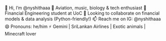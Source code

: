 👋 Hi, I’m @nyshithaaa
👀 Aviation, music, biology & tech enthusiast
🌱 Financial Engineering student at UoC
💞 Looking to collaborate on financial models & data analysis (Python-friendly!)
📫 Reach me on IG: @nyshithaaa
😄 Pronouns: he/him
⚡ Gemini | SriLankan Airlines | Exotic animals | Minecraft lover
